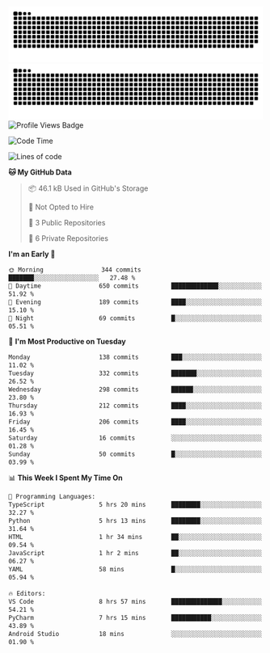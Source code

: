 <img src="https://github.com/nielsbaggerman/nielsbaggerman/blob/output/github-contribution-grid-snake.svg#gh-light-mode-only" alt="GitHub Snake Light">
<img src="https://github.com/nielsbaggerman/nielsbaggerman/blob/output/github-contribution-grid-snake-dark.svg#gh-dark-mode-only" alt="GitHub Snake Dark">
<img src="https://komarev.com/ghpvc/?username=nielsbaggerman&amp;label=Profile+Views" alt="Profile Views Badge" />

<!--START_SECTION:waka-->
![Code Time](http://img.shields.io/badge/Code%20Time-1%2C954%20hrs%2030%20mins-blue)

![Lines of code](https://img.shields.io/badge/From%20Hello%20World%20I%27ve%20Written-5.5%20million%20lines%20of%20code-blue)

**🐱 My GitHub Data** 

> 📦 46.1 kB Used in GitHub's Storage 
 > 
> 🚫 Not Opted to Hire
 > 
> 📜 3 Public Repositories 
 > 
> 🔑 6 Private Repositories 
 > 
**I'm an Early 🐤** 

```text
🌞 Morning                344 commits         ███████░░░░░░░░░░░░░░░░░░   27.48 % 
🌆 Daytime                650 commits         █████████████░░░░░░░░░░░░   51.92 % 
🌃 Evening                189 commits         ████░░░░░░░░░░░░░░░░░░░░░   15.10 % 
🌙 Night                  69 commits          █░░░░░░░░░░░░░░░░░░░░░░░░   05.51 % 
```
📅 **I'm Most Productive on Tuesday** 

```text
Monday                   138 commits         ███░░░░░░░░░░░░░░░░░░░░░░   11.02 % 
Tuesday                  332 commits         ███████░░░░░░░░░░░░░░░░░░   26.52 % 
Wednesday                298 commits         ██████░░░░░░░░░░░░░░░░░░░   23.80 % 
Thursday                 212 commits         ████░░░░░░░░░░░░░░░░░░░░░   16.93 % 
Friday                   206 commits         ████░░░░░░░░░░░░░░░░░░░░░   16.45 % 
Saturday                 16 commits          ░░░░░░░░░░░░░░░░░░░░░░░░░   01.28 % 
Sunday                   50 commits          █░░░░░░░░░░░░░░░░░░░░░░░░   03.99 % 
```


📊 **This Week I Spent My Time On** 

```text
💬 Programming Languages: 
TypeScript               5 hrs 20 mins       ████████░░░░░░░░░░░░░░░░░   32.27 % 
Python                   5 hrs 13 mins       ████████░░░░░░░░░░░░░░░░░   31.64 % 
HTML                     1 hr 34 mins        ██░░░░░░░░░░░░░░░░░░░░░░░   09.54 % 
JavaScript               1 hr 2 mins         ██░░░░░░░░░░░░░░░░░░░░░░░   06.27 % 
YAML                     58 mins             █░░░░░░░░░░░░░░░░░░░░░░░░   05.94 % 

🔥 Editors: 
VS Code                  8 hrs 57 mins       ██████████████░░░░░░░░░░░   54.21 % 
PyCharm                  7 hrs 15 mins       ███████████░░░░░░░░░░░░░░   43.89 % 
Android Studio           18 mins             ░░░░░░░░░░░░░░░░░░░░░░░░░   01.90 % 
```


<!--END_SECTION:waka-->
